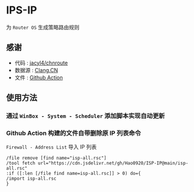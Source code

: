 IPS-IP
=
为 `Router OS` 生成策略路由规则

## 感谢
- 代码 : [jacyl4/chnroute](https://github.com/jacyl4/chnroute)
- 数据源 : [Clang.CN](https://ispip.clang.cn)
- 文件 : [Github Action](https://github.com/features/actions)
## 使用方法
### 通过 `WinBox - System - Scheduler` 添加脚本实现自动更新
### Github Action 构建的文件自带删除原 IP 列表命令
`Firewall - Address List` 导入 IP 列表
```
/file remove [find name="isp-all.rsc"]
/tool fetch url="https://cdn.jsdelivr.net/gh/Hao0920/ISP-IP@main/isp-all.rsc"
:if ([:len [/file find name=isp-all.rsc]] > 0) do={
/import isp-all.rsc
}
```
